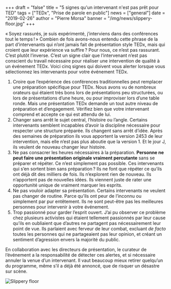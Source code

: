 +++
draft = "false"
title = "5 signes qu'un intervenant n'est pas prêt pour TED"
tags = ["TEDx", "Prise de parole en public"]
news = ["general"]
date = "2019-02-26"
author = "Pierre Morsa"
banner = "/img/news/slippery-floor.jpg"
+++

« Soyez rassurés, je suis expérimenté, j’interviens dans des conférences tout le temps ! » Combien de fois avons-nous entendu cette phrase de la part d’intervenants qui n’ont jamais fait de présentation style TEDx, mais qui croient que leur expérience va suffire ? Pour nous, ce n’est pas rassurant. C’est plutôt l’inverse. C’est un signe clair que l’intervenant n’est pas conscient du travail nécessaire pour réaliser une intervention de qualité à un événement TEDx. Voici cinq signes qui doivent vous alerter lorsque vous sélectionnez les intervenants pour votre événement TEDx.

1. Croire que l’expérience des conférences traditionnelles peut remplacer une préparation spécifique pour TEDx. Nous avons vu de nombreux orateurs qui étaient très bons lors de présentations peu structurées, ou lors de présentations d’une heure, ou pour improviser lors d’une table ronde. Mais une présentation TEDx demande un tout autre niveau de préparation et d’engagement. Vérifiez bien que votre intervenant comprend et accepte ce qui est attendu de lui.
2. Changer sans arrêt le sujet central, l’histoire ou l’angle. Certains intervenants semblent incapables d’avoir la discipline nécessaire pour respecter une structure préparée. Ils changent sans arrêt d’idée. Après des semaines de préparation ils vous apportent la version 2453 de leur intervention, mais elle n’est pas plus aboutie que la version 1. Et le jour J, ils veulent de nouveau changer leur histoire.
3. Ne pas consacrer les heures nécessaires à la préparation. **Personne ne peut faire une présentation originale vraiment percutante** sans se préparer et répéter. Ce n’est simplement pas possible. Ces intervenants qui s’en sortent bien sans préparation ? Ils ne font que répéter ce qu’ils ont déjà dit des milliers de fois. Ils n’explorent rien de nouveau. Ils n’apportent pas de nouvelles idées. Ils viennent juste de rater une opportunité unique de vraiment marquer les esprits.
4. Ne pas vouloir adapter sa présentation. Certains intervenants ne veulent pas changer de routine. Parce qu’ils ont peur de l’inconnu ou simplement par pur entêtement. Ils ne sont peut-être pas les meilleures personnes pour intervenir à votre événement.
5. Trop passionné pour garder l’esprit ouvert. J’ai pu observer ce problème chez plusieurs activistes qui étaient tellement passionnés par leur cause qu’ils en oubliaient que d’autres ne partagent pas nécessairement leur point de vue. Ils parlaient avec ferveur de leur combat, excluant *de facto* toutes les personnes qui ne partageaient pas leur opinion, et créant un sentiment d’agression envers la majorité du public.

En collaboration avec les directeurs de présentation, le curateur de l’événement a la responsabilité de détecter ces alertes, et si nécessaire annuler la venue d’un intervenant. Il vaut beaucoup mieux retirer quelqu’un du programme, même s’il a déjà été annoncé, que de risquer un désastre sur scène.

![Slippery floor](/img/news/slippery-floor.jpg")